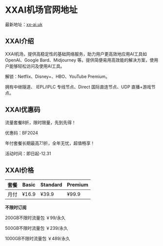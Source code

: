 # XXAI机场官网地址

最新地址：[xx-ai.uk](https://xx-ai.co?invite_code=2HkzMwlv)

## XXAI介绍

XXAI机场，提供高稳定性的基础网络服务，助力用户更高效地应用AI工具如 OpenAI、Google Bard、Midjourney 等。提供简便易用高效能的解决方案，使用户能够轻松访问及使用AI工具。

解锁：Netflix、Disney+、HBO、YouTube Premium。

拥有中继隧道、 IEPL/IPLC 专线节点、Direct 国际直连节点、UDP 直播+游戏节点。

## XXAI优惠码

流量套餐8折，限时限量，先到先得！

优惠码：BF2024

年付套餐长期最高7.1折，全年无忧，超值畅享！

活动时间：即日起-12.31

## XXAI价格

|套餐|Basic|Standard|Premium|
|----|----|----|----|
|月付|¥16.9|¥39.9|¥99.9|

**不限时订阅**

200GB不限时流量包 ￥99/永久

500GB不限时流量包 ￥239/永久

1000GB不限时流量包 ￥489/永久

